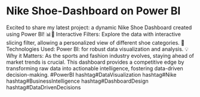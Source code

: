 # Nike Shoe-Dashboard on Power BI
Excited to share my latest project: a dynamic Nike Shoe Dashboard created using Power BI! 📊👟 Interactive Filters: Explore the data with interactive slicing filter, allowing a personalized view of different shoe categories. 🚀 Technologies Used: Power BI: for robust data visualization and analysis.
💡 Why it Matters: As the sports and fashion industry evolves, staying ahead of market trends is crucial. This dashboard provides a competitive edge by transforming raw data into actionable intelligence, fostering data-driven decision-making.
#PowerBI hashtag#DataVisualization hashtag#Nike hashtag#BusinessIntelligence hashtag#DashboardDesign hashtag#DataDrivenDecisions
